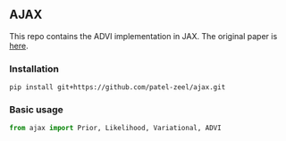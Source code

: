 ## AJAX

This repo contains the ADVI implementation in JAX. The original paper is [here](https://www.jmlr.org/papers/volume18/16-107/16-107.pdf).

### Installation

```
pip install git+https://github.com/patel-zeel/ajax.git
```

### Basic usage
```py
from ajax import Prior, Likelihood, Variational, ADVI
```
